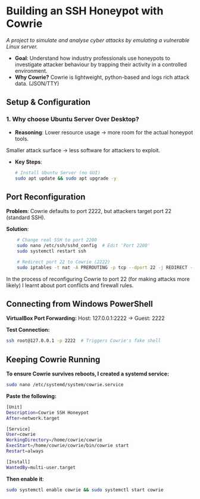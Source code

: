 # Building an SSH Honeypot with Cowrie
*A project to simulate and analyse cyber attacks by emulating a vulnerable Linux server.*  

- **Goal**: Understand how industry professionals use honeypots to investigate attacker behaviour by trapping their activity in a controlled environment.  
- **Why Cowrie?** Cowrie is lightweight, python-based and logs rich attack data. (JSON/TTY)

## **Setup & Configuration**  
### **1. Why choose Ubuntu Server Over Desktop?**  
- **Reasoning**: 
Lower resource usage → more room for the actual honeypot tools.

Smaller attack surface → less software for attackers to exploit.
- **Key Steps**:  
  ```bash
  # Install Ubuntu Server (no GUI)
  sudo apt update && sudo apt upgrade -y

## **Port Reconfiguration**
**Problem**: Cowrie defaults to port 2222, but attackers target port 22 (standard SSH).

**Solution**:
```bash
    # Change real SSH to port 2200
    sudo nano /etc/ssh/sshd_config  # Edit 'Port 2200'
    sudo systemctl restart ssh

    # Redirect port 22 to Cowrie (2222)
    sudo iptables -t nat -A PREROUTING -p tcp --dport 22 -j REDIRECT --to-port 2222
```
In the process of reconfiguring Cowrie to port 22 (for making attacks more likely) I learnt about port conflicts and firewall rules.

## **Connecting from Windows PowerShell**
**VirtualBox Port Forwarding:**
Host: 127.0.0.1:2222 → Guest: 2222

**Test Connection:**
```bash
ssh root@127.0.0.1 -p 2222  # Triggers Cowrie's fake shell
```

## **Keeping Cowrie Running**
**To ensure Cowrie survives reboots, I created a systemd service:**
```bash
sudo nano /etc/systemd/system/cowrie.service
```
**Paste the following:**
```bash
[Unit]
Description=Cowrie SSH Honeypot
After=network.target

[Service]
User=cowrie
WorkingDirectory=/home/cowrie/cowrie
ExecStart=/home/cowrie/cowrie/bin/cowrie start
Restart=always

[Install]
WantedBy=multi-user.target
```
**Then enable it**:
```bash
sudo systemctl enable cowrie && sudo systemctl start cowrie
```


